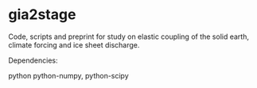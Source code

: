 # gia2stage

Code, scripts and preprint for study on elastic coupling of the solid earth, climate forcing and ice sheet discharge.

Dependencies:

python
python-numpy, python-scipy
